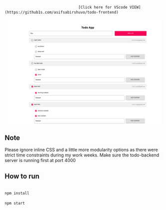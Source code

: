                                      [Click here for VScode VIEW](https://github1s.com/asifsabirshuvo/todo-frontend)

![screenshot](https://github.com/asifsabirshuvo/todo-frontend/blob/master/screenshot.png?raw=true)

## Note
Please ignore inline CSS and a little more modularity options as there were strict time constraints during my work weeks.
Make sure the todo-backend server is running first at port 4000

## How to run


```

npm install

npm start

```



